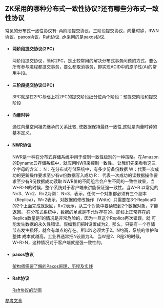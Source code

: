 ## ZK采用的哪种分布式一致性协议?还有哪些分布式一致性协议

常见的分布式一致性协议有: 两阶段提交协议，三阶段提交协议，向量时钟，RWN协议，paxos协议，Raft协议. zk采用的是paxos协议.

- #### 两阶段提交协议(2PC)

  两阶段提交协议，简称2PC，是比较常用的解决分布式事务问题的方式，要么所有参与进程都提交事务，要么都取消事务，即实现ACID中的原子性(A)的常用手段。

- #### 三阶段提交协议(3PC)

  3PC就是在2PC基础上将2PC的提交阶段细分位两个阶段：预提交阶段和提交阶段

- #### 向量时钟

  通过向量空间祖先继承的关系比较, 使数据保持最终一致性,这就是向量时钟的基本定义。

- #### NWR协议

  NWR是一种在分布式存储系统中用于控制一致性级别的一种策略。在Amazon的Dynamo云存储系统中，就应用NWR来控制一致性。
  让我们先来看看这三个字母的含义：
  N：在分布式存储系统中，有多少份备份数据
  W：代表一次成功的更新操作要求至少有w份数据写入成功
  R： 代表一次成功的读数据操作要求至少有R份数据成功读取
  NWR值的不同组合会产生不同的一致性效果，当W+R>N的时候，整个系统对于客户端来讲能保证强一致性。当W+R 以常见的N=3、W=2、R=2为例：
  N=3，表示，任何一个对象都必须有三个副本（Replica），W=2表示，对数据的修改操作（Write）只需要在3个Replica中的2个上面完成就返回，R=2表示，从三个对象中要读取到2个数据对象，才能返回。
  在分布式系统中，数据的单点是不允许存在的。即线上正常存在的Replica数量是1的情况是非常危险的，因为一旦这个Replica再次错误，就 可能发生数据的永久性错误。假如我们把N设置成为2，那么，只要有一个存储节点发生损坏，就会有单点的存在。所以N必须大于2。N约高，系统的维护和整体 成本就越高。工业界通常把N设置为3。
  当W是2、R是2的时候，W+R>N，这种情况对于客户端就是强一致性的。

- #### paxos协议

  [架构师需要了解的Paxos原理，历程及实践](<http://chuansong.me/n/2189245>)

- #### Raft协议

  [Raft协议的动画](<http://thesecretlivesofdata.com/raft/>)



[参考文章](<https://blog.csdn.net/chdhust/article/details/52651741>)